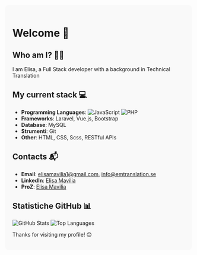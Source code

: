 <div style="background-color: #f9f9f9; padding: 20px; border-radius: 10px;">

# Welcome 👋

## Who am I? 🧑‍💻
I am Elisa, a Full Stack developer with a background in Technical Translation

## My current stack 💻
- **Programming Languages**: ![JavaScript](https://img.shields.io/badge/-JavaScript-yellow?style=flat-square&logo=javascript) ![PHP](https://img.shields.io/badge/-PHP-777bb4?style=flat-square&logo=php)
- **Frameworks**: Laravel, Vue.js, Bootstrap
- **Database**: MySQL
- **Strumenti**: Git
- **Other**: HTML, CSS, Scss, RESTful APIs

## Contacts 📬
- **Email**: elisamavilia1@gmail.com, info@emtranslation.se
- **LinkedIn**: [Elisa Mavilia](https://www.linkedin.com/in/elisa-mavilia-a6a0aa150/)
- **ProZ**: [Elisa Mavilia](https://www.proz.com/translator/2981612)
## Statistiche GitHub 📊
![GitHub Stats](https://github-readme-stats.vercel.app/api?username=ElisaMavilia&show_icons=true&theme=radical)
![Top Languages](https://github-readme-stats.vercel.app/api/top-langs/?username=ElisaMavilia&layout=compact&theme=radical)

Thanks for visiting my profile! 😊
 </div>
